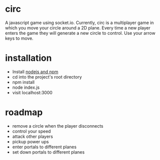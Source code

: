 # circ
A javascript game using socket.io. Currently, circ is a multiplayer game in which you move your circle around a 2D plane. Every time a new player enters the game they will generate a new circle to control. Use your arrow keys to move.

# installation
- Install [nodejs and npm](https://docs.npmjs.com/getting-started/installing-node)
- cd into the project's root directory
- npm install
- node index.js
- visit localhost:3000

# roadmap
- remove a circle when the player disconnects
- control your speed
- attack other players
- pickup power ups
- enter portals to different planes
- set down portals to different planes